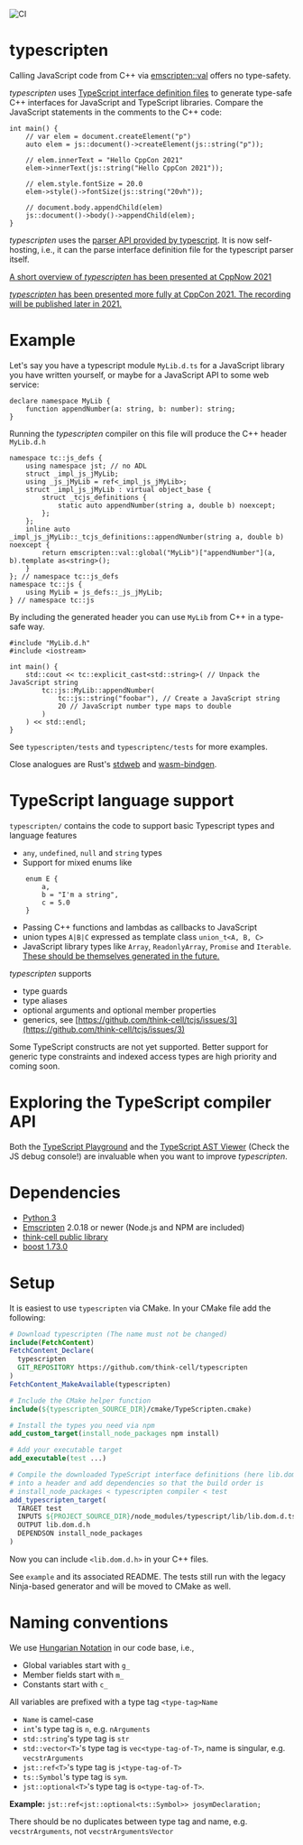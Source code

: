 ![CI](https://github.com/think-cell/tcjs/workflows/CI/badge.svg)

# typescripten

Calling JavaScript code from C++ via [emscripten::val](https://emscripten.org/docs/porting/connecting_cpp_and_javascript/embind.html#using-val-to-transliterate-javascript-to-c) offers no type-safety. 

_typescripten_ uses [TypeScript interface definition files](https://github.com/DefinitelyTyped/DefinitelyTyped) to generate type-safe C++ interfaces for JavaScript and TypeScript libraries. 
Compare the JavaScript statements in the comments to the C++ code:

    int main() {
        // var elem = document.createElement("p")
        auto elem = js::document()->createElement(js::string("p"));

        // elem.innerText = "Hello CppCon 2021"
        elem->innerText(js::string("Hello CppCon 2021"));

        // elem.style.fontSize = 20.0
        elem->style()->fontSize(js::string("20vh"));

        // document.body.appendChild(elem)
        js::document()->body()->appendChild(elem);
    }

_typescripten_ uses the [parser API provided by typescript](https://github.com/Microsoft/TypeScript/wiki/Using-the-Compiler-API). It is now self-hosting, i.e., it can the parse interface definition file for the typescript parser itself.

[A short overview of _typescripten_ has been presented at CppNow 2021](https://youtu.be/Cmud1jO__VA)  

[_typescripten_ has been presented more fully at CppCon 2021. The recording will be published later in 2021.](https://sched.co/nvAY)

# Example

Let's say you have a typescript module `MyLib.d.ts` for a JavaScript library you have written yourself, or maybe for a JavaScript API to some web service:

    declare namespace MyLib {
        function appendNumber(a: string, b: number): string;
    }

Running the _typescripten_ compiler on this file will produce the C++ header `MyLib.d.h`

    namespace tc::js_defs {
        using namespace jst; // no ADL
        struct _impl_js_jMyLib;
        using _js_jMyLib = ref<_impl_js_jMyLib>;
        struct _impl_js_jMyLib : virtual object_base {
            struct _tcjs_definitions {
                static auto appendNumber(string a, double b) noexcept;
            };
        };
        inline auto _impl_js_jMyLib::_tcjs_definitions::appendNumber(string a, double b) noexcept {
            return emscripten::val::global("MyLib")["appendNumber"](a, b).template as<string>();
        }
    }; // namespace tc::js_defs
    namespace tc::js {
        using MyLib = js_defs::_js_jMyLib;
    } // namespace tc::js

By including the generated header you can use `MyLib` from C++ in a type-safe way.

    #include "MyLib.d.h"
    #include <iostream>

    int main() {
        std::cout << tc::explicit_cast<std::string>( // Unpack the JavaScript string 
            tc::js::MyLib::appendNumber(
                tc::js::string("foobar"), // Create a JavaScript string
                20 // JavaScript number type maps to double
            )
        ) << std::endl;
    }

See `typescripten/tests` and `typescriptenc/tests` for more examples. 

Close analogues are Rust's [stdweb](https://github.com/koute/stdweb) and [wasm-bindgen](https://github.com/rustwasm/wasm-bindgen).

# TypeScript language support

`typescripten/` contains the code to support basic Typescript types and language features
- `any`, `undefined`, `null` and `string` types
- Support for mixed enums like
```
    enum E {
        a, 
        b = "I'm a string",
        c = 5.0
    }
```
- Passing C++ functions and lambdas as callbacks to JavaScript
- union types `A|B|C` expressed as template class `union_t<A, B, C>`
- JavaScript library types like `Array`, `ReadonlyArray`, `Promise` and `Iterable`. [These should be themselves generated in the future.](https://github.com/think-cell/tcjs/issues/17)

_typescripten_ supports
- type guards
- type aliases
- optional arguments and optional member properties
- generics, see [https://github.com/think-cell/tcjs/issues/3](https://github.com/think-cell/tcjs/issues/3)

Some TypeScript constructs are not yet supported. Better support for generic type constraints and indexed access types are high priority and coming soon. 

# Exploring the TypeScript compiler API

Both the [TypeScript Playground](https://www.typescriptlang.org/play) and the [TypeScript AST Viewer](https://ts-ast-viewer.com/#) (Check the JS debug console!) are invaluable when you want to improve _typescripten_. 

# Dependencies

* [Python 3](https://www.python.org/downloads/)
* [Emscripten](https://emscripten.org/) 2.0.18 or newer (Node.js and NPM are included)
* [think-cell public library](https://github.com/think-cell/range/tree/clang_12_cpp2a)
* [boost 1.73.0](https://dl.bintray.com/boostorg/release/1.73.0/source/)

# Setup

It is easiest to use `typescripten` via CMake. In your CMake file add the following:

```CMake
# Download typescripten (The name must not be changed)
include(FetchContent)
FetchContent_Declare(
  typescripten
  GIT_REPOSITORY https://github.com/think-cell/typescripten
)
FetchContent_MakeAvailable(typescripten)

# Include the CMake helper function
include(${typescripten_SOURCE_DIR}/cmake/TypeScripten.cmake)

# Install the types you need via npm
add_custom_target(install_node_packages npm install)

# Add your executable target
add_executable(test ...)

# Compile the downloaded TypeScript interface definitions (here lib.dom.d.ts)
# into a header and add dependencies so that the build order is 
# install_node_packages < typescripten compiler < test
add_typescripten_target(
  TARGET test
  INPUTS ${PROJECT_SOURCE_DIR}/node_modules/typescript/lib/lib.dom.d.ts
  OUTPUT lib.dom.d.h
  DEPENDSON install_node_packages
)
```

Now you can include `<lib.dom.d.h>` in your C++ files. 

See `example` and its associated README. The tests still run with the legacy Ninja-based generator and will be moved to CMake as well. 

# Naming conventions
We use [Hungarian Notation](https://en.wikipedia.org/wiki/Hungarian_notation) in our code base, i.e.,
* Global variables start with `g_`
* Member fields start with `m_`
* Constants start with `c_`

All variables are prefixed with a type tag `<type-tag>Name`
* `Name` is camel-case
* `int`'s type tag is `n`, e.g. `nArguments`
* `std::string`'s type tag is `str`
* `std::vector<T>`'s type tag is `vec<type-tag-of-T>`, name is singular, e.g. `vecstrArguments`
* `jst::ref<T>`'s type tag is `j<type-tag-of-T>`
* `ts::Symbol`'s type tag is `sym`.
* `jst::optional<T>`'s type tag is `o<type-tag-of-T>`.

**Example:** `jst::ref<jst::optional<ts::Symbol>> josymDeclaration;`

There should be no duplicates between type tag and name, e.g. `vecstrArguments`, not `vecstrArgumentsVector`

